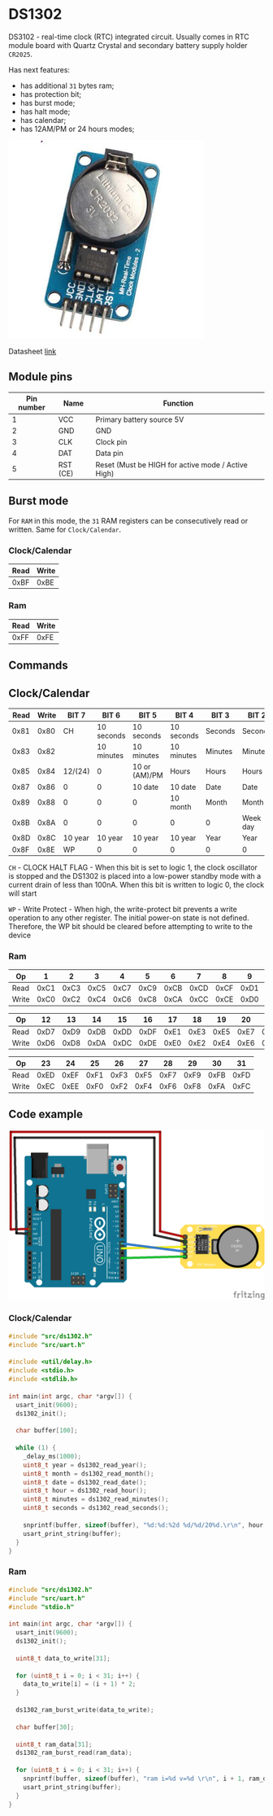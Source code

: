 # DS1302

DS3102 - real-time clock (RTC) integrated circuit. Usually comes in RTC module board with Quartz Crystal and secondary battery supply holder `CR2025`.

Has next features:
- has additional `31` bytes ram;
- has protection bit;
- has burst mode;
- has halt mode;
- has calendar;
- has 12AM/PM or 24 hours modes;

![ds1302 rtc module](./assets/DS1302-rtc-module.jpg)

Datasheet [link](./assets/ds1302.pdf)

## Module pins

| Pin number | Name     | Function                                           |
| ---------- | -------- | -------------------------------------------------- |
| 1          | VCC      | Primary battery source 5V                          |
| 2          | GND      | GND                                                |
| 3          | CLK      | Clock pin                                          |
| 4          | DAT      | Data pin                                           |
| 5          | RST (CE) | Reset (Must be HIGH for active mode / Active High) |

## Burst mode
For `RAM` in this mode, the `31` RAM registers can be consecutively read or written. Same for `Clock/Calendar`.

### Clock/Calendar

| Read | Write |
| ---- | ----- |
| 0xBF | 0xBE  |

### Ram

| Read | Write |
| ---- | ----- |
| 0xFF | 0xFE  |

## Commands

## Clock/Calendar
| Read | Write | BIT 7   | BIT 6      | BIT 5         | BIT 4      | BIT 3   | BIT 2    | BIT 1    | BIT 0    |
| ---- | ----- | ------- | ---------- | ------------- | ---------- | ------- | -------- | -------- | -------- |
| 0x81 | 0x80  | CH      | 10 seconds | 10 seconds    | 10 seconds | Seconds | Seconds  | Seconds  | Seconds  |
| 0x83 | 0x82  |         | 10 minutes | 10 minutes    | 10 minutes | Minutes | Minutes  | Minutes  | Minutes  |
| 0x85 | 0x84  | 12/(24) | 0          | 10 or (AM)/PM | Hours      | Hours   | Hours    | Hours    | Hours    |
| 0x87 | 0x86  | 0       | 0          | 10 date       | 10 date    | Date    | Date     | Date     | Date     |
| 0x89 | 0x88  | 0       | 0          | 0             | 10 month   | Month   | Month    | Month    | Month    |
| 0x8B | 0x8A  | 0       | 0          | 0             | 0          | 0       | Week day | Week day | Week day |
| 0x8D | 0x8C  | 10 year | 10 year    | 10 year       | 10 year    | Year    | Year     | Year     | Year     |
| 0x8F | 0x8E  | WP      | 0          | 0             | 0          | 0       | 0        | 0        | 0        |

`CH` - CLOCK HALT FLAG - When this bit is set to logic 1, the clock oscillator
is stopped and the DS1302 is placed into a low-power standby mode with a current drain of less than 100nA. When
this bit is written to logic 0, the clock will start

`WP` - Write Protect - When high, the write-protect bit
prevents a write operation to any other register. The initial power-on state is not defined. Therefore, the WP bit
should be cleared before attempting to write to the device

### Ram

| Op    | 1    | 2    | 3    | 4    | 5    | 6    | 7    | 8    | 9    | 10   | 11   |
| ----- | ---- | ---- | ---- | ---- | ---- | ---- | ---- | ---- | ---- | ---- | ---- |
| Read  | 0xC1 | 0xC3 | 0xC5 | 0xC7 | 0xC9 | 0xCB | 0xCD | 0xCF | 0xD1 | 0xD3 | 0xD5 |
| Write | 0xC0 | 0xC2 | 0xC4 | 0xC6 | 0xC8 | 0xCA | 0xCC | 0xCE | 0xD0 | 0xD2 | 0xD4 |


| Op    | 12   | 13   | 14   | 15   | 16   | 17   | 18   | 19   | 20   | 21   | 22   |
| ----- | ---- | ---- | ---- | ---- | ---- | ---- | ---- | ---- | ---- | ---- | ---- |
| Read  | 0xD7 | 0xD9 | 0xDB | 0xDD | 0xDF | 0xE1 | 0xE3 | 0xE5 | 0xE7 | 0xE9 | 0xEB |
| Write | 0xD6 | 0xD8 | 0xDA | 0xDC | 0xDE | 0xE0 | 0xE2 | 0xE4 | 0xE6 | 0xE8 | 0xEA |


| Op    | 23   | 24   | 25   | 26   | 27   | 28   | 29   | 30   | 31   |
| ----- | ---- | ---- | ---- | ---- | ---- | ---- | ---- | ---- | ---- |
| Read  | 0xED | 0xEF | 0xF1 | 0xF3 | 0xF5 | 0xF7 | 0xF9 | 0xFB | 0xFD |
| Write | 0xEC | 0xEE | 0xF0 | 0xF2 | 0xF4 | 0xF6 | 0xF8 | 0xFA | 0xFC |


## Code example

![DS1302 module circuit](./assets/ds1302-module-circuit.png)

### Clock/Calendar
```c
#include "src/ds1302.h"
#include "src/uart.h"

#include <util/delay.h>
#include <stdio.h>
#include <stdlib.h>

int main(int argc, char *argv[]) {
  usart_init(9600);
  ds1302_init();

  char buffer[100];

  while (1) {
    _delay_ms(1000);
    uint8_t year = ds1302_read_year();
    uint8_t month = ds1302_read_month();
    uint8_t date = ds1302_read_date();
    uint8_t hour = ds1302_read_hour();
    uint8_t minutes = ds1302_read_minutes();
    uint8_t seconds = ds1302_read_seconds();

    snprintf(buffer, sizeof(buffer), "%d:%d:%2d %d/%d/20%d.\r\n", hour, minutes, seconds, date, month, year);
    usart_print_string(buffer);
  }
}
```

### Ram

```c
#include "src/ds1302.h"
#include "src/uart.h"
#include "stdio.h"

int main(int argc, char *argv[]) {
  usart_init(9600);
  ds1302_init();

  uint8_t data_to_write[31];

  for (uint8_t i = 0; i < 31; i++) {
    data_to_write[i] = (i + 1) * 2;
  }

  ds1302_ram_burst_write(data_to_write);

  char buffer[30];

  uint8_t ram_data[31];
  ds1302_ram_burst_read(ram_data);

  for (uint8_t i = 0; i < 31; i++) {
    snprintf(buffer, sizeof(buffer), "ram i=%d v=%d \r\n", i + 1, ram_data[i]);
    usart_print_string(buffer);
  }
}
```